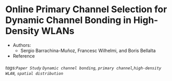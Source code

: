 # Online Primary Channel Selection for Dynamic Channel Bonding in High-Density WLANs

- Authors:
  - Sergio Barrachina-Muñoz, Francesc Wilhelmi, and Boris Bellalta
- Reference
 
###### tags:`Paper Study` `Dynamic channel bonding`, `primary channel`,`high-density WLAN`, `spatial distribution`